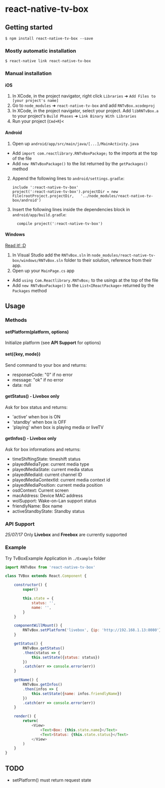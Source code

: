 
# react-native-tv-box

## Getting started

`$ npm install react-native-tv-box --save`

### Mostly automatic installation

`$ react-native link react-native-tv-box`

### Manual installation


#### iOS

1. In XCode, in the project navigator, right click `Libraries` ➜ `Add Files to [your project's name]`
2. Go to `node_modules` ➜ `react-native-tv-box` and add `RNTvBox.xcodeproj`
3. In XCode, in the project navigator, select your project. Add `libRNTvBox.a` to your project's `Build Phases` ➜ `Link Binary With Libraries`
4. Run your project (`Cmd+R`)<

#### Android

1. Open up `android/app/src/main/java/[...]/MainActivity.java`
  - Add `import com.reactlibrary.RNTvBoxPackage;` to the imports at the top of the file
  - Add `new RNTvBoxPackage()` to the list returned by the `getPackages()` method
2. Append the following lines to `android/settings.gradle`:
  	```
  	include ':react-native-tv-box'
  	project(':react-native-tv-box').projectDir = new File(rootProject.projectDir, 	'../node_modules/react-native-tv-box/android')
  	```
3. Insert the following lines inside the dependencies block in `android/app/build.gradle`:
  	```
      compile project(':react-native-tv-box')
  	```

#### Windows
[Read it! :D](https://github.com/ReactWindows/react-native)

1. In Visual Studio add the `RNTvBox.sln` in `node_modules/react-native-tv-box/windows/RNTvBox.sln` folder to their solution, reference from their app.
2. Open up your `MainPage.cs` app
  - Add `using Com.Reactlibrary.RNTvBox;` to the usings at the top of the file
  - Add `new RNTvBoxPackage()` to the `List<IReactPackage>` returned by the `Packages` method


## Usage

### Methods
#### setPlatform(platform, options)
Initialize platform (see **API Support** for options)

#### set({key, mode})
Send command to your box and returns:
- responseCode: "0" if no error
- message: "ok" if no error
- data: null
#### getStatus() - Livebox only
Ask for box status and returns:
* 'active' when box is ON
* 'standby' when box is OFF
* 'playing' when box is playing media or liveTV

#### getInfos() - Livebox only
Ask for box informations and returns:
- timeShiftingState: timeshift status
- playedMediaType: current media type
- playedMediaState: current media status
- playedMediaId: current channel ID
- playedMediaContextId: current media context id
- playedMediaPosition: current media position
- osdContext: Current screen
- macAddress: Device MAC address
- wolSupport: Wake-on-Lan support status
- friendlyName: Box name
- activeStandbyState: Standby status

### API Support
*25/07/17* Only **Livebox** and **Freebox** are currently supported
### Example

Try TvBoxExample Application in `./Example` folder
```javascript
import RNTvBox from 'react-native-tv-box'

class TVBox extends React.Component {

	constructor() {
		super()

		this.state = {
			status: '',
			name: '',
		}
	}

	componentWillMount() {
		RNTvBox.setPlatform('livebox', {ip: 'http://192.168.1.13:8080'}) // set platform
	}

	getStatus() {
		RNTvBox.getStatus()
		.then(status => {
			this.setState({status: status})
		})
		.catch(err => console.error(err))
	}

	getName() {
		RNTvBox.getInfos()
		.then(infos => {
			this.setState({name: infos.friendlyName})
		})
		.catch(err => console.error(err))
	}

	render() {
		return(
			<View>
				<Text>Box: {this.state.name}</Text>
				<Text>Status: {this.state.status}</Text>
			</View>
		)
	}
}
```

## TODO
- setPlatform() must return request state
  